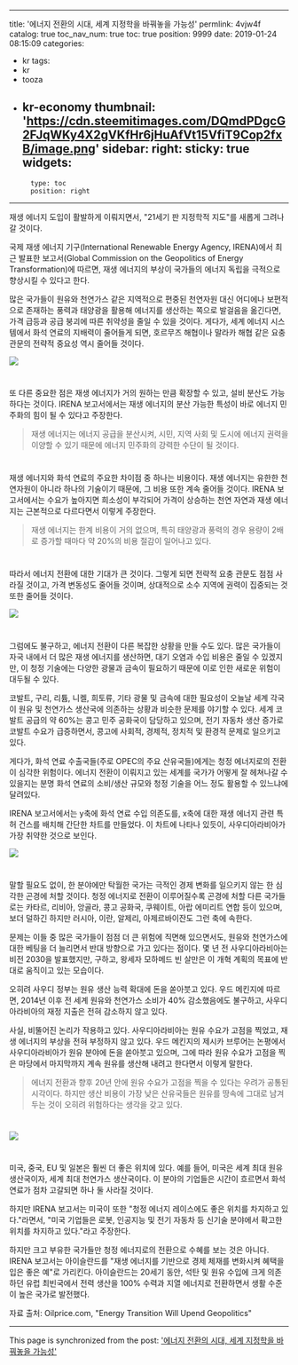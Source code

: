 
---
title: '에너지 전환의 시대, 세계 지정학을 바꿔놓을 가능성'
permlink: 4vjw4f
catalog: true
toc_nav_num: true
toc: true
position: 9999
date: 2019-01-24 08:15:09
categories:
- kr
tags:
- kr
- tooza
- kr-economy
thumbnail: 'https://cdn.steemitimages.com/DQmdPDgcG2FJqWKy4X2gVKfHr6jHuAfVt15VfiT9Cop2fxB/image.png'
sidebar:
    right:
        sticky: true
widgets:
    -
        type: toc
        position: right
---


재생 에너지 도입이 활발하게 이뤄지면서, "21세기 판 지정학적 지도"를 새롭게 그려나갈 것이다.

​국제 재생 에너지 기구(International Renewable Energy Agency, IRENA)에서 최근 발표한 보고서(Global Commission on the Geopolitics of Energy Transformation)에 따르면, 재생 에너지의 부상이 국가들의 에너지 독립을 극적으로 향상시킬 수 있다고 한다.

​많은 국가들이 원유와 천연가스 같은 지역적으로 편중된 천연자원 대신 어디에나 보편적으로 존재하는 풍력과 태양광을 활용해 에너지를 생산하는 쪽으로 발걸음을 옮긴다면, 가격 급등과 공급 붕괴에 따른 취약성을 줄일 수 있을 것이다. 게다가, 세계 에너지 시스템에서 화석 연료의 지배력이 줄어들게 되면, 호르무즈 해협이나 말라카 해협 같은 요충 관문의 전략적 중요성 역시 줄어들 것이다.

![](https://cdn.steemitimages.com/DQmdPDgcG2FJqWKy4X2gVKfHr6jHuAfVt15VfiT9Cop2fxB/image.png)
#
또 다른 중요한 점은 재생 에너지가 거의 원하는 만큼 확장할 수 있고, 설비 분산도 가능하다는 것이다. IRENA 보고서에서는 재생 에너지의 분산 가능한 특성이 바로 에너지 민주화의 힘이 될 수 있다고 주장한다.

>재생 에너지는 에너지 공급을 분산시켜, 시민, 지역 사회 및 도시에 에너지 권력을 이양할 수 있기 때문에 에너지 민주화의 강력한 수단이 될 것이다. 
#
재생 에너지와 화석 연료의 주요한 차이점 중 하나는 비용이다. 재생 에너지는 유한한 천연자원이 아니라 하나의 기술이기 때문에, 그 비용 또한 계속 줄어들 것이다. IRENA 보고서에서는 수요가 높아지면 희소성이 부각되어 가격이 상승하는 천연 자연과 재생 에너지는 근본적으로 다르다면서 이렇게 주장한다.

>재생 에너지는 한계 비용이 거의 없으며, 특히 태양광과 풍력의 경우 용량이 2배로 증가할 때마다 약 20%의 비용 절감이 일어나고 있다. 
#
따라서 에너지 전환에 대한 기대가 큰 것이다. 그렇게 되면 전략적 요충 관문도 점점 사라질 것이고, 가격 변동성도 줄어들 것이며, 상대적으로 소수 지역에 권력이 집중되는 것 또한 줄어들 것이다.

![](https://cdn.steemitimages.com/DQmZvidRZt3P1SMvjV4WLybwqWLuwwVdJw36CVnoU6ZNSjG/image.png)
#
그럼에도 불구하고, 에너지 전환이 다른 복잡한 상황을 만들 수도 있다. 많은 국가들이 자국 내에서 더 많은 재생 에너지를 생산하면, 대기 오염과 수입 비용은 줄일 수 있겠지만, 이 청정 기술에는 다양한 광물과 금속이 필요하기 때문에 이로 인한 새로운 위험이 대두될 수 있다.

​코발트, 구리, 리튬, 니켈, 희토류, 기타 광물 및 금속에 대한 필요성이 오늘날 세계 각국이 원유 및 천연가스 생산국에 의존하는 상황과 비슷한 문제를 야기할 수 있다. 세계 코발트 공급의 약 60%는 콩고 민주 공화국이 담당하고 있으며, 전기 자동차 생산 증가로 코발트 수요가 급증하면서, 콩고에 사회적, 경제적, 정치적 및 환경적 문제로 일으키고 있다.

​게다가, 화석 연료 수출국들(주로 OPEC의 주요 산유국들)에게는 청정 에너지로의 전환이 심각한 위험이다. 에너지 전환이 이뤄지고 있는 세계를 국가가 어떻게 잘 헤쳐나갈 수 있을지는 분명 화석 연료의 소비/생산 규모와 청정 기술을 어느 정도 활용할 수 있느냐에 달려있다.

​IRENA 보고서에서는 y축에 화석 연료 수입 의존도를, x축에 대한 재생 에너지 관련 특허 건스를 배치해 간단한 차트를 만들었다. 이 차트에 나타나 있듯이, 사우디아라비아가 가장 취약한 것으로 보인다.

![](https://cdn.steemitimages.com/DQmYxYtjYEMUkLLmrmVdFAbGgKvP66duoggGRArZKkcLqei/image.png)
#
말할 필요도 없이, 한 분야에만 탁월한 국가는 극적인 경제 변화를 일으키지 않는 한 심각한 곤경에 처할 것이다. 청정 에너지로 전환이 이루어질수록 곤경에 처할 다른 국가들로는 카타르, 리비아, 앙골라, 콩고 공화국, 쿠웨이트, 아랍 에미리트 연합 등이 있으며, 보더 덜하긴 하지만 러시아, 이란, 알제리, 아제르바이잔도 그런 축에 속한다.

​문제는 이들 중 많은 국가들이 점점 더 큰 위험에 직면해 있으면서도, 원유와 천연가스에 대한 베팅을 더 늘리면서 반대 방향으로 가고 있다는 점이다. 몇 년 전 사우디아라비아는 비전 2030을 발표했지만, 구하고, 왕세자 모하메드 빈 살만은 이 개혁 계획의 목표에 반대로 움직이고 있는 모습이다.

​오히려 사우디 정부는 원유 생산 능력 확대에 돈을 쏟아붓고 있다. 우드 메킨지에 따르면, 2014년 이후 전 세계 원유와 천연가스 소비가 40% 감소했음에도 불구하고, 사우디아라비아의 재정 지출은 전혀 감소하지 않고 있다.

​사실, 비뚤어진 논리가 작용하고 있다. 사우디아라비아는 원유 수요가 고점을 찍었고, 재생 에너지의 부상을 전혀 부정하지 않고 있다. 우드 메킨지의 제시카 브루어는 논평에서 사우디아라비아가 원유 분야에 돈을 쏟아붓고 있으며, 그에 따라 원유 수요가 고점을 찍은 마당에서 마지막까지 계속 원유를 생산해 내려고 한다면서 이렇게 말한다.

>에너지 전환과 향후 20년 안에 원유 수요가 고점을 찍을 수 있다는 우려가 공통된 시각이다. 하지만 생산 비용이 가장 낮은 산유국들은 원유를 땅속에 그대로 남겨두는 것이 오히려 위험하다는 생각을 갖고 있다. 
#
![](https://cdn.steemitimages.com/DQmRggcSk5ZiSdVNpQbEpSAS8ySXXs6JxPujKruHZA4HM9d/image.png)
#
미국, 중국, EU 및 일본은 훨씬 더 좋은 위치에 있다. 예를 들어, 미국은 세계 최대 원유 생산국이자, 세계 최대 천연가스 생산국이다. 이 분야의 기업들은 시간이 흐르면서 화석 연료가 점차 고갈되면 하나 둘 사라질 것이다.

​하지만 IRENA 보고서는 미국이 또한 "청정 에너지 레이스에도 좋은 위치를 차지하고 있다."라면서, "미국 기업들은 로봇, 인공지능 및 전기 자동차 등 신기술 분야에서 확고한 위치를 차지하고 있다."라고 주장한다.

​하지만 크고 부유한 국가들만 청정 에너지로의 전환으로 수혜를 보는 것은 아니다. IRENA 보고서는 아이슬란드를 "재생 에너지를 기반으로 경제 체재를 변화시켜 혜택을 입은 좋은 예"로 가리킨다. 아이슬란드는 20세기 동안, 석탄 및 원유 수입에 크게 의존하던 유럽 최빈국에서 전력 생산을 100% 수력과 지열 에너지로 전환하면서 생활 수준이 높은 국가로 발전했다.

​자료 출처: Oilprice.com, "Energy Transition Will Upend Geopolitics"

- - -

This page is synchronized from the post: ['에너지 전환의 시대, 세계 지정학을 바꿔놓을 가능성'](https://steemit.com/@pius.pius/4vjw4f)
